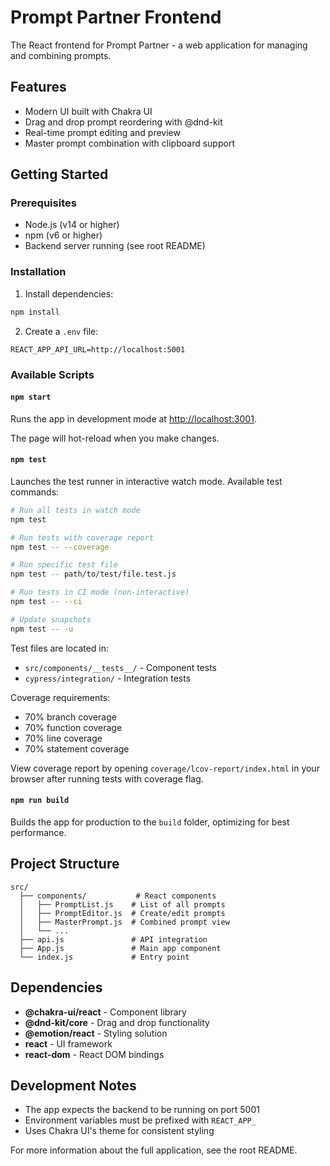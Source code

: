 # Prompt Partner Frontend

The React frontend for Prompt Partner - a web application for managing and combining prompts.

## Features

- Modern UI built with Chakra UI
- Drag and drop prompt reordering with @dnd-kit
- Real-time prompt editing and preview
- Master prompt combination with clipboard support

## Getting Started

### Prerequisites

- Node.js (v14 or higher)
- npm (v6 or higher)
- Backend server running (see root README)

### Installation

1. Install dependencies:
```bash
npm install
```

2. Create a `.env` file:
```
REACT_APP_API_URL=http://localhost:5001
```

### Available Scripts

#### `npm start`

Runs the app in development mode at [http://localhost:3001](http://localhost:3001).

The page will hot-reload when you make changes.

#### `npm test`

Launches the test runner in interactive watch mode. Available test commands:

```bash
# Run all tests in watch mode
npm test

# Run tests with coverage report
npm test -- --coverage

# Run specific test file
npm test -- path/to/test/file.test.js

# Run tests in CI mode (non-interactive)
npm test -- --ci

# Update snapshots
npm test -- -u
```

Test files are located in:
- `src/components/__tests__/` - Component tests
- `cypress/integration/` - Integration tests

Coverage requirements:
- 70% branch coverage
- 70% function coverage
- 70% line coverage
- 70% statement coverage

View coverage report by opening `coverage/lcov-report/index.html` in your browser after running tests with coverage flag.

#### `npm run build`

Builds the app for production to the `build` folder, optimizing for best performance.

## Project Structure

```
src/
  ├── components/           # React components
  │   ├── PromptList.js    # List of all prompts
  │   ├── PromptEditor.js  # Create/edit prompts
  │   ├── MasterPrompt.js  # Combined prompt view
  │   └── ...
  ├── api.js               # API integration
  ├── App.js               # Main app component
  └── index.js             # Entry point
```

## Dependencies

- **@chakra-ui/react** - Component library
- **@dnd-kit/core** - Drag and drop functionality
- **@emotion/react** - Styling solution
- **react** - UI framework
- **react-dom** - React DOM bindings

## Development Notes

- The app expects the backend to be running on port 5001
- Environment variables must be prefixed with `REACT_APP_`
- Uses Chakra UI's theme for consistent styling

For more information about the full application, see the root README.
